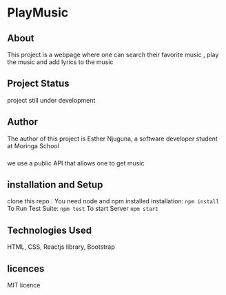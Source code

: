 # PlayMusic
## About

This project is a webpage where one can search their favorite music , play the music and add lyrics to the music
## Project Status
project still under development

## Author

The author of this project is Esther Njuguna, a software developer student at Moringa School

### 
we use a public API that allows one to get music

## installation and Setup
clone this repo . You need node and npm installed
installation:
`npm install`
To Run Test Suite:
`npm test`
To start Server
`npm start`

## Technologies Used
HTML,
CSS,
Reactjs library,
Bootstrap

## licences
MIT licence